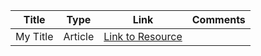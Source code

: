 | Title    | Type    | Link                                                    | Comments              |
| -------- | ------- | ------------------------------------------------------- | --------------------- |
| My Title | Article | [Link to Resource](https://m4nnb3ll.medium.com/minishell-building-a-mini-bash-a-42-project-b55a10598218)               |                       |
